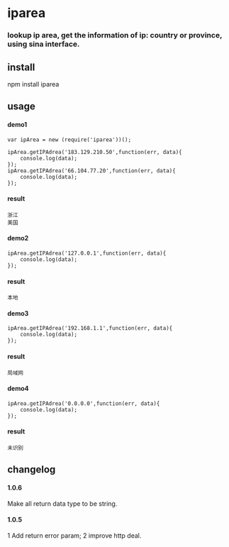 iparea
========
### lookup ip area, get the information of ip: country or province, using sina interface.

## install

npm install iparea

## usage

#### demo1

```
var ipArea = new (require('iparea'))();

ipArea.getIPAdrea('183.129.210.50',function(err, data){
	console.log(data);
});
ipArea.getIPAdrea('66.104.77.20',function(err, data){
	console.log(data);
});
```

#### result

```
浙江
美国
```

#### demo2

```
ipArea.getIPAdrea('127.0.0.1',function(err, data){
	console.log(data);
});
```

#### result

```
本地
```

#### demo3

```
ipArea.getIPAdrea('192.168.1.1',function(err, data){
	console.log(data);
});
```

#### result

```
局域网
```

#### demo4

```
ipArea.getIPAdrea('0.0.0.0',function(err, data){
	console.log(data);
});
```

#### result

```
未识别
```

## changelog

#### 1.0.6

Make all return data type to be string.

#### 1.0.5

1 Add return error param;
2 improve http deal.